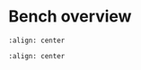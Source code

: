 # Bench overview

```{image} _static/Kbench_full1.png
:align: center
```

```{image} _static/Kbench_full3.png
:align: center
```
